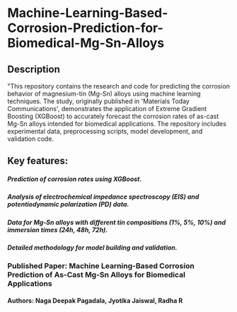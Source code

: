 # Machine-Learning-Based-Corrosion-Prediction-for-Biomedical-Mg-Sn-Alloys

## Description
"This repository contains the research and code for predicting the corrosion behavior of magnesium-tin (Mg-Sn) alloys using machine learning techniques. The study, originally published in 'Materials Today Communications', demonstrates the application of Extreme Gradient Boosting (XGBoost) to accurately forecast the corrosion rates of as-cast Mg-Sn alloys intended for biomedical applications. The repository includes experimental data, preprocessing scripts, model development, and validation code.


## Key features:

##### Prediction of corrosion rates using XGBoost.
##### Analysis of electrochemical impedance spectroscopy (EIS) and potentiodynamic polarization (PD) data.
##### Data for Mg-Sn alloys with different tin compositions (1%, 5%, 10%) and immersion times (24h, 48h, 72h).
##### Detailed methodology for model building and validation.


### Published Paper: Machine Learning-Based Corrosion Prediction of As-Cast Mg-Sn Alloys for Biomedical Applications


#### Authors: Naga Deepak Pagadala, Jyotika Jaiswal, Radha R
